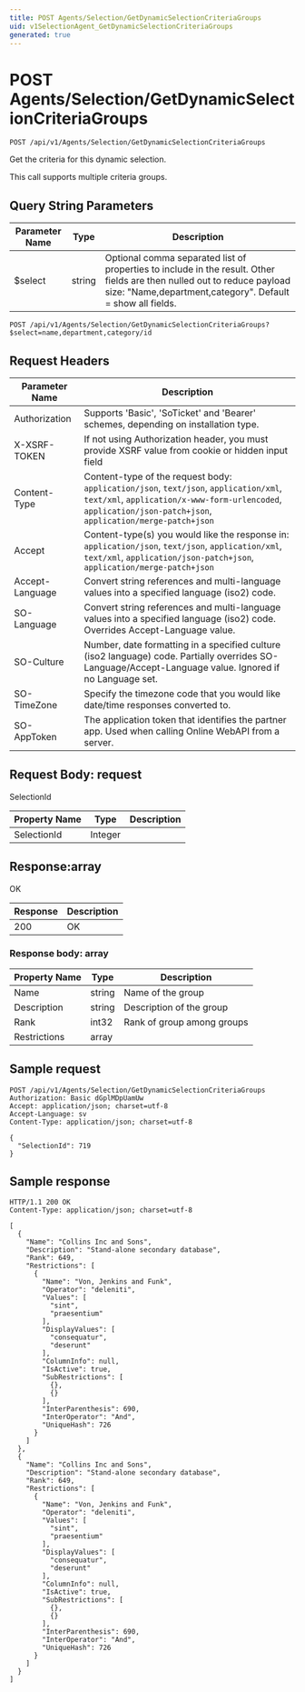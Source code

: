 ```yaml
---
title: POST Agents/Selection/GetDynamicSelectionCriteriaGroups
uid: v1SelectionAgent_GetDynamicSelectionCriteriaGroups
generated: true
---
```


# POST Agents/Selection/GetDynamicSelectionCriteriaGroups

```http
POST /api/v1/Agents/Selection/GetDynamicSelectionCriteriaGroups
```

Get the criteria for this dynamic selection.


This call supports multiple criteria groups.






## Query String Parameters

| Parameter Name | Type |  Description |
|----------------|------|--------------|
| $select | string |  Optional comma separated list of properties to include in the result. Other fields are then nulled out to reduce payload size: "Name,department,category". Default = show all fields. |

```http
POST /api/v1/Agents/Selection/GetDynamicSelectionCriteriaGroups?$select=name,department,category/id
```


## Request Headers

| Parameter Name | Description |
|----------------|-------------|
| Authorization  | Supports 'Basic', 'SoTicket' and 'Bearer' schemes, depending on installation type. |
| X-XSRF-TOKEN   | If not using Authorization header, you must provide XSRF value from cookie or hidden input field |
| Content-Type | Content-type of the request body: `application/json`, `text/json`, `application/xml`, `text/xml`, `application/x-www-form-urlencoded`, `application/json-patch+json`, `application/merge-patch+json` |
| Accept         | Content-type(s) you would like the response in: `application/json`, `text/json`, `application/xml`, `text/xml`, `application/json-patch+json`, `application/merge-patch+json` |
| Accept-Language | Convert string references and multi-language values into a specified language (iso2) code. |
| SO-Language | Convert string references and multi-language values into a specified language (iso2) code. Overrides Accept-Language value. |
| SO-Culture | Number, date formatting in a specified culture (iso2 language) code. Partially overrides SO-Language/Accept-Language value. Ignored if no Language set. |
| SO-TimeZone | Specify the timezone code that you would like date/time responses converted to. |
| SO-AppToken | The application token that identifies the partner app. Used when calling Online WebAPI from a server. |

## Request Body: request 

SelectionId 

| Property Name | Type |  Description |
|----------------|------|--------------|
| SelectionId | Integer |  |

## Response:array

OK

| Response | Description |
|----------------|-------------|
| 200 | OK |

### Response body: array

| Property Name | Type |  Description |
|----------------|------|--------------|
| Name | string | Name of the group |
| Description | string | Description of the group |
| Rank | int32 | Rank of group among groups |
| Restrictions | array |  |

## Sample request

```http!
POST /api/v1/Agents/Selection/GetDynamicSelectionCriteriaGroups
Authorization: Basic dGplMDpUamUw
Accept: application/json; charset=utf-8
Accept-Language: sv
Content-Type: application/json; charset=utf-8

{
  "SelectionId": 719
}
```

## Sample response

```http_
HTTP/1.1 200 OK
Content-Type: application/json; charset=utf-8

[
  {
    "Name": "Collins Inc and Sons",
    "Description": "Stand-alone secondary database",
    "Rank": 649,
    "Restrictions": [
      {
        "Name": "Von, Jenkins and Funk",
        "Operator": "deleniti",
        "Values": [
          "sint",
          "praesentium"
        ],
        "DisplayValues": [
          "consequatur",
          "deserunt"
        ],
        "ColumnInfo": null,
        "IsActive": true,
        "SubRestrictions": [
          {},
          {}
        ],
        "InterParenthesis": 690,
        "InterOperator": "And",
        "UniqueHash": 726
      }
    ]
  },
  {
    "Name": "Collins Inc and Sons",
    "Description": "Stand-alone secondary database",
    "Rank": 649,
    "Restrictions": [
      {
        "Name": "Von, Jenkins and Funk",
        "Operator": "deleniti",
        "Values": [
          "sint",
          "praesentium"
        ],
        "DisplayValues": [
          "consequatur",
          "deserunt"
        ],
        "ColumnInfo": null,
        "IsActive": true,
        "SubRestrictions": [
          {},
          {}
        ],
        "InterParenthesis": 690,
        "InterOperator": "And",
        "UniqueHash": 726
      }
    ]
  }
]
```